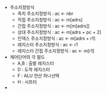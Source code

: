 - 주소지정방식
	- 즉치 주소지정방식 : ac <- nbr
	- 직접 주소지정방식 : ac <- m[adrs]
	- 간접 주소지정방식 : ac <- m[m[adrs]]
	- 상대 주소지정방식 : ac <- m[adrs + pc + 2]
	- 인덱스 주소지정방식 : ac <- m[adrs + r1]
	- 레지스터 주소지정방식 : ac <- r1
	- 레지스터 간접 주소지정방식 : ac <- m[r1]
- 제어단어의 각 필드
	- A,B : 출발 레지스터
	- D : 도착 레지스터
	- F : ALU 연산 하나선택
	- H : 시프터
-